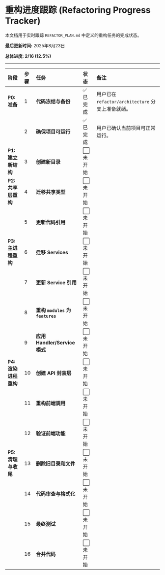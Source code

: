 # 重构进度跟踪 (Refactoring Progress Tracker)

本文档用于实时跟踪 `REFACTOR_PLAN.md` 中定义的重构任务的完成状态。

**最后更新时间:** 2025年8月23日

**总体进度: 2/16 (12.5%)**

---

| 阶段 | 步骤 | 任务 | 状态 | 备注 |
| :--- | :--- | :--- | :--- | :--- |
| **P0: 准备** | 1 | **代码冻结与备份** | ✅ 已完成 | 用户已在 `refactor/architecture` 分支上准备就绪。 |
| | 2 | **确保项目可运行** | ✅ 已完成 | 用户已确认当前项目可正常运行。 |
| **P1: 建立新结构** | 3 | **创建新目录** | ⬜️ 未开始 |  |
| **P2: 共享层重构** | 4 | **迁移共享类型** | ⬜️ 未开始 |  |
| | 5 | **更新代码引用** | ⬜️ 未开始 |  |
| **P3: 主进程重构** | 6 | **迁移 Services** | ⬜️ 未开始 |  |
| | 7 | **更新 Service 引用** | ⬜️ 未开始 |  |
| | 8 | **重构 `modules` 为 `features`** | ⬜️ 未开始 |  |
| | 9 | **应用 Handler/Service 模式** | ⬜️ 未开始 |  |
| **P4: 渲染进程重构** | 10 | **创建 API 封装层** | ⬜️ 未开始 |  |
| | 11 | **重构前端调用** | ⬜️ 未开始 |  |
| | 12 | **验证前端功能** | ⬜️ 未开始 |  |
| **P5: 清理与收尾** | 13 | **删除旧目录和文件** | ⬜️ 未开始 |  |
| | 14 | **代码审查与格式化** | ⬜️ 未开始 |  |
| | 15 | **最终测试** | ⬜️ 未开始 |  |
| | 16 | **合并代码** | ⬜️ 未开始 |  |
